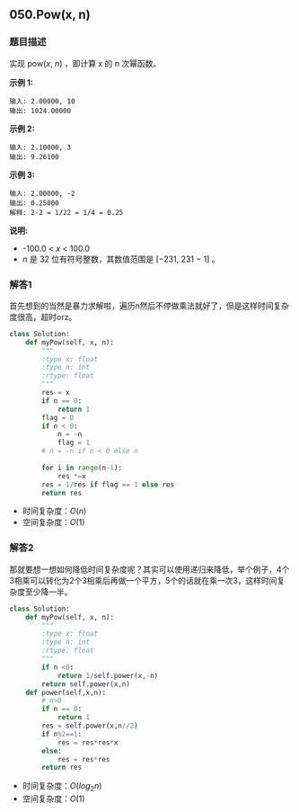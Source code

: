 ## 050.Pow(x, n)

### 题目描述

实现 pow(*x*, *n*) ，即计算 x 的 n 次幂函数。

**示例 1:**

```
输入: 2.00000, 10
输出: 1024.00000
```

**示例 2:**

```
输入: 2.10000, 3
输出: 9.26100
```

**示例 3:**

```
输入: 2.00000, -2
输出: 0.25000
解释: 2-2 = 1/22 = 1/4 = 0.25
```

**说明:**

- -100.0 < *x* < 100.0
- *n* 是 32 位有符号整数，其数值范围是 [−231, 231 − 1] 。

### 解答1

​	首先想到的当然是暴力求解啦，遍历n然后不停做乘法就好了，但是这样时间复杂度很高，超时orz。

```python
class Solution:
    def myPow(self, x, n):
        """
        :type x: float
        :type n: int
        :rtype: float
        """
        res = x
        if n == 0:
            return 1
        flag = 0
        if n < 0:
            n = -n
            flag = 1
        # n = -n if n < 0 else n
        
        for i in range(n-1):
            res *=x
        res = 1/res if flag == 1 else res
        return res
```

- 时间复杂度：$O(n)$
- 空间复杂度：$O(1)$ 



### 解答2

​	那就要想一想如何降低时间复杂度呢？其实可以使用递归来降低，举个例子，4个3相乘可以转化为2个3相乘后再做一个平方，5个的话就在乘一次3，这样时间复杂度至少降一半。

```python
class Solution:
    def myPow(self, x, n):
        """
        :type x: float
        :type n: int
        :rtype: float
        """
        if n <0:
            return 1/self.power(x,-n)
        return self.power(x,n)
    def power(self,x,n):
        # n>0
        if n == 0:
            return 1
        res = self.power(x,n//2)
        if n%2==1:
            res = res*res*x
        else:
            res = res*res
        return res
```

- 时间复杂度：$O(log_2n)$
- 空间复杂度：$O(1)$ 

